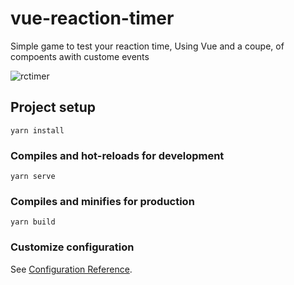 # vue-reaction-timer

Simple game to test your reaction time, Using Vue and a coupe, of compoents awith custome events

![rctimer](https://user-images.githubusercontent.com/24864973/210168113-6ebaf1bc-94eb-4a91-b0ca-3943ce642884.png)

## Project setup
```
yarn install
```

### Compiles and hot-reloads for development
```
yarn serve
```

### Compiles and minifies for production
```
yarn build
```

### Customize configuration
See [Configuration Reference](https://cli.vuejs.org/config/).
